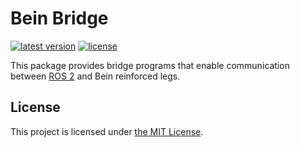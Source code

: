 # Bein Bridge

[![latest version](https://img.shields.io/github/v/release/threeal/bein_bridge.svg)](https://github.com/threeal/bein_bridge/releases/)
[![license](https://img.shields.io/github/license/threeal/bein_bridge.svg)](./LICENSE)

This package provides bridge programs that enable communication between [ROS 2](https://docs.ros.org/en/foxy/index.html) and Bein reinforced legs.

## License

This project is licensed under [the MIT License](./LICENSE).
